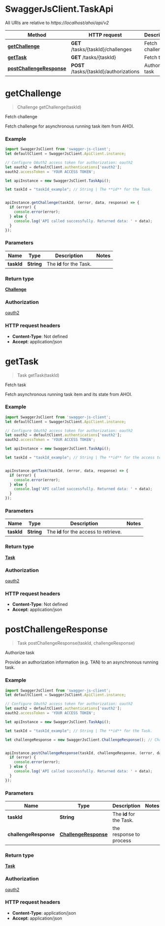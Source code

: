 # SwaggerJsClient.TaskApi

All URIs are relative to *https://localhost/ahoi/api/v2*

Method | HTTP request | Description
------------- | ------------- | -------------
[**getChallenge**](TaskApi.md#getChallenge) | **GET** /tasks/{taskId}/challenges | Fetch challenge
[**getTask**](TaskApi.md#getTask) | **GET** /tasks/{taskId} | Fetch task
[**postChallengeResponse**](TaskApi.md#postChallengeResponse) | **POST** /tasks/{taskId}/authorizations | Authorize task


<a name="getChallenge"></a>
# **getChallenge**
> Challenge getChallenge(taskId)

Fetch challenge

Fetch challenge for asynchronous running task item from AHOI.

### Example
```javascript
import SwaggerJsClient from 'swagger-js-client';
let defaultClient = SwaggerJsClient.ApiClient.instance;

// Configure OAuth2 access token for authorization: oauth2
let oauth2 = defaultClient.authentications['oauth2'];
oauth2.accessToken = 'YOUR ACCESS TOKEN';

let apiInstance = new SwaggerJsClient.TaskApi();

let taskId = "taskId_example"; // String | The **id** for the Task.


apiInstance.getChallenge(taskId, (error, data, response) => {
  if (error) {
    console.error(error);
  } else {
    console.log('API called successfully. Returned data: ' + data);
  }
});
```

### Parameters

Name | Type | Description  | Notes
------------- | ------------- | ------------- | -------------
 **taskId** | **String**| The **id** for the Task. | 

### Return type

[**Challenge**](Challenge.md)

### Authorization

[oauth2](../README.md#oauth2)

### HTTP request headers

 - **Content-Type**: Not defined
 - **Accept**: application/json

<a name="getTask"></a>
# **getTask**
> Task getTask(taskId)

Fetch task

Fetch asynchronous running task item and its state from AHOI.

### Example
```javascript
import SwaggerJsClient from 'swagger-js-client';
let defaultClient = SwaggerJsClient.ApiClient.instance;

// Configure OAuth2 access token for authorization: oauth2
let oauth2 = defaultClient.authentications['oauth2'];
oauth2.accessToken = 'YOUR ACCESS TOKEN';

let apiInstance = new SwaggerJsClient.TaskApi();

let taskId = "taskId_example"; // String | The **id** for the access to retrieve.


apiInstance.getTask(taskId, (error, data, response) => {
  if (error) {
    console.error(error);
  } else {
    console.log('API called successfully. Returned data: ' + data);
  }
});
```

### Parameters

Name | Type | Description  | Notes
------------- | ------------- | ------------- | -------------
 **taskId** | **String**| The **id** for the access to retrieve. | 

### Return type

[**Task**](Task.md)

### Authorization

[oauth2](../README.md#oauth2)

### HTTP request headers

 - **Content-Type**: Not defined
 - **Accept**: application/json

<a name="postChallengeResponse"></a>
# **postChallengeResponse**
> Task postChallengeResponse(taskId, challengeResponse)

Authorize task

Provide an authorization information (e.g. TAN) to an asynchronous running task.

### Example
```javascript
import SwaggerJsClient from 'swagger-js-client';
let defaultClient = SwaggerJsClient.ApiClient.instance;

// Configure OAuth2 access token for authorization: oauth2
let oauth2 = defaultClient.authentications['oauth2'];
oauth2.accessToken = 'YOUR ACCESS TOKEN';

let apiInstance = new SwaggerJsClient.TaskApi();

let taskId = "taskId_example"; // String | The **id** for the Task.

let challengeResponse = new SwaggerJsClient.ChallengeResponse(); // ChallengeResponse | the response to process


apiInstance.postChallengeResponse(taskId, challengeResponse, (error, data, response) => {
  if (error) {
    console.error(error);
  } else {
    console.log('API called successfully. Returned data: ' + data);
  }
});
```

### Parameters

Name | Type | Description  | Notes
------------- | ------------- | ------------- | -------------
 **taskId** | **String**| The **id** for the Task. | 
 **challengeResponse** | [**ChallengeResponse**](ChallengeResponse.md)| the response to process | 

### Return type

[**Task**](Task.md)

### Authorization

[oauth2](../README.md#oauth2)

### HTTP request headers

 - **Content-Type**: application/json
 - **Accept**: application/json


